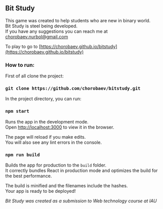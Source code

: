 ## Bit Study

This game was created to help students who are new in binary world.
<br />Bit Study is steel being developed.
<br />If you have any suggestions you can reach me at
<a href="https://gmail.com"> chorobaev.nurbol@gmail.com</a></p>

To play to go to [https://chorobaev.github.io/bitstudy](https://chorobaev.github.io/bitstudy)

### How to run:

First of all clone the project:
### `git clone https://github.com/chorobaev/bitstudy.git`

In the project directory, you can run:

### `npm start`

Runs the app in the development mode.<br />
Open [http://localhost:3000](http://localhost:3000) to view it in the browser.

The page will reload if you make edits.<br />
You will also see any lint errors in the console.

### `npm run build`

Builds the app for production to the `build` folder.<br />
It correctly bundles React in production mode and optimizes the build for the best performance.

The build is minified and the filenames include the hashes.<br />
Your app is ready to be deployed!

*Bit Study was created as a submission to Web technology course at IAU*
